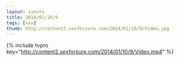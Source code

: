 ```yaml
--- 
layout: sieutv
title: 2014/01/10/9
tags: [xxx]
thumb: http://content2.sexforsure.com/2014/01/10/9/Video.jpg
---
```

{% include tvpro key="http://content2.sexforsure.com/2014/01/10/9/Video.mp4" %} 
